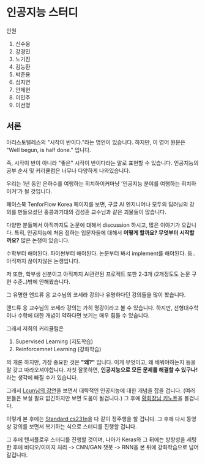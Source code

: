 # 인공지능 스터디 

인원

1. 신수웅
2. 강경민
3. 노기진
4. 김능환
5. 박준용
6. 심지연
7. 안제현
8. 이민주
9. 이선명

## 서론

아리스토텔레스의 "시작이 반이다."라는 명언이 있습니다.
하지만, 이 영어 원문은 "Well begun, is half done." 입니다. 

즉, 시작이 반이 아니라 "좋은" 시작이 반이다라는 말로 표현할 수 있습니다.
인공지능의 공부 순서 및 커리큘럼은 너무나 다양하게 나와있습니다.

우리는 1년 동안 은하수를 여행하는 히치하이커마냥 '인공지능 분야를 여행하는 히치하이커'가 될 것입니다. 

페이스북 TenforFlow Korea 페이지를 보면, 구글 AI 엔지니어나 모두의 딥러닝의 강의를 만들으셨던 홍콩과기대의 김성훈 교수님과 같은 괴물들이 많습니다.

다양한 분들께서 아직까지도 논문에 대해서 discussion 하시고, 많은 이야기가 오갑니다.
특히, 인공지능에 처음 접하는 입문자들에 대해서 **어떻게 할까요? 무엇부터 시작할까요?**
많은 논쟁이 있습니다. 

수학부터 해야된다. 파이썬부터 해야된다. 논문부터 봐서 implement를 해야된다. 등..
아직까지 끊이지않은 논쟁입니다. 

저 또한, 학부생 신분이고 아직까지 AI관련된 프로젝트 또한 2-3개 (2개정도도 논문 구현 수준..)밖에 안해봤습니다.

그 유명한 앤드류 응 교수님의 코세라 강의나 유명하다던 강의들을 많이 봤습니다.

앤드류 응 교수님의 코세라 강의는 가히 명강이라고 볼 수 있습니다. 
하지만, 선형대수학이나 수학에 대한 개념이 약하다면 보기는 매우 힘들 수 있습니다.

그래서 저희의 커리큘럼은 

1. Supervised Learning (지도학습)
2. Reinforcemnet Learning (강화학습)

의 개론 하지만, 가장 중요한 것은 **"왜?"** 입니다. 이게 무엇이고, 왜 배워야하는지 등을 
잘 갖고 따라오셔야합니다. 자칫 잘못하면, **인공지능으로 모든 문제를 해결할 수 있구나!** 라는 생각에 빠질 수가 있습니다. 

그래서 [Lcun님의 강연](https://www.youtube.com/watch?v=_1Cyyt-4-n8)을 보면서 
대략적인 인공지능에 대한 개념을 잡을 겁니다. (여러분들은 보실 필요 없긴하지만 보면 도움이 될겁니다.) 그 후에 [황회장님 키노트](https://www.youtube.com/watch?v=npzRyTimcZo&t=6209s)을 볼겁니다. 

이렇게 본 후에는 [Standard cs231n](http://cs231n.github.io)을 다 같이 정주행을 할 겁니다. 그 후에 다시 동영상 강의를 보면서 복기하는 식으로 스터디를 진행할 겁니다.

그 후에 텐서플로우 스터디를 진행할 것이며, 나아가 Keras와 그 뒤에는 방향성을 세팅한 후에 
비디오/이미지 처리 -> CNN/GAN 챗봇 -> RNN을 본 뒤에 강화학습으로 넘어갈겁니다.